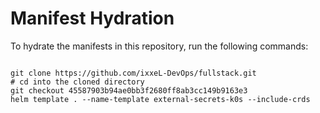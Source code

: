 
# Manifest Hydration

To hydrate the manifests in this repository, run the following commands:

```shell

git clone https://github.com/ixxeL-DevOps/fullstack.git
# cd into the cloned directory
git checkout 45587903b94ae0bb3f2680ff8ab3cc149b9163e3
helm template . --name-template external-secrets-k0s --include-crds
```